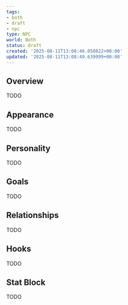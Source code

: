 ```yaml
---
tags:
- both
- draft
- npc
type: NPC
world: Both
status: draft
created: '2025-08-11T13:08:46.050822+00:00'
updated: '2025-08-11T13:08:49.639999+00:00'
---
```



## Overview

TODO
## Appearance

TODO
## Personality

TODO
## Goals

TODO
## Relationships

TODO
## Hooks

TODO
## Stat Block

TODO
